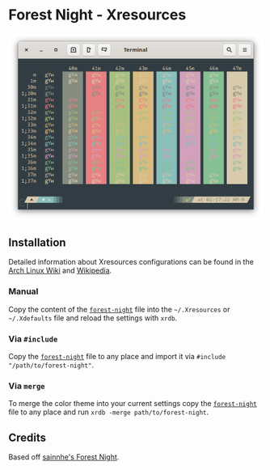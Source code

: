 # Forest Night - Xresources

![colortest](colortest.png)

## Installation

Detailed information about Xresources configurations can be found in the [Arch Linux Wiki](https://wiki.archlinux.org/index.php/X_resources) and [Wikipedia](https://en.wikipedia.org/wiki/X_resources).

### Manual

Copy the content of the [`forest-night`](https://raw.githubusercontent.com/jef/forest-night-xresources/master/forest-night) file into the `~/.Xresources` or `~/.Xdefaults` file and reload the settings with `xrdb`.

### Via `#include`

Copy the [`forest-night`](https://raw.githubusercontent.com/jef/forest-night-xresources/master/forest-night) file to any place and import it via `#include "/path/to/forest-night"`.

### Via `merge`

To merge the color theme into your current settings copy the [`forest-night`](https://raw.githubusercontent.com/jef/forest-night-xresources/master/forest-night) file to any place and run `xrdb -merge path/to/forest-night`.

## Credits

Based off [sainnhe's Forest Night](https://github.com/sainnhe/forest-night).
